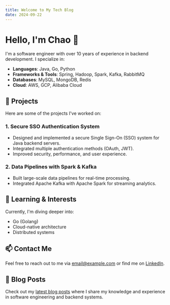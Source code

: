 ```yaml
---
title: Welcome to My Tech Blog
date: 2024-09-22
---
```


# Hello, I'm Chao 👋

I'm a software engineer with over 10 years of experience in backend development. I specialize in:

- **Languages**: Java, Go, Python
- **Frameworks & Tools**: Spring, Hadoop, Spark, Kafka, RabbitMQ
- **Databases**: MySQL, MongoDB, Redis
- **Cloud**: AWS, GCP, Alibaba Cloud

## 🔧 Projects

Here are some of the projects I've worked on:

### 1. **Secure SSO Authentication System**
- Designed and implemented a secure Single Sign-On (SSO) system for Java backend servers.
- Integrated multiple authentication methods (OAuth, JWT).
- Improved security, performance, and user experience.

### 2. **Data Pipelines with Spark & Kafka**
- Built large-scale data pipelines for real-time processing.
- Integrated Apache Kafka with Apache Spark for streaming analytics.
<!-- more -->
## 🌱 Learning & Interests

Currently, I'm diving deeper into:
- Go (Golang)
- Cloud-native architecture
- Distributed systems

## 📫 Contact Me

Feel free to reach out to me via [email@example.com](mailto:email@example.com) or find me on [LinkedIn](https://www.linkedin.com/in/yourname).

## 📜 Blog Posts

Check out my [latest blog posts](/posts) where I share my knowledge and experience in software engineering and backend systems.
